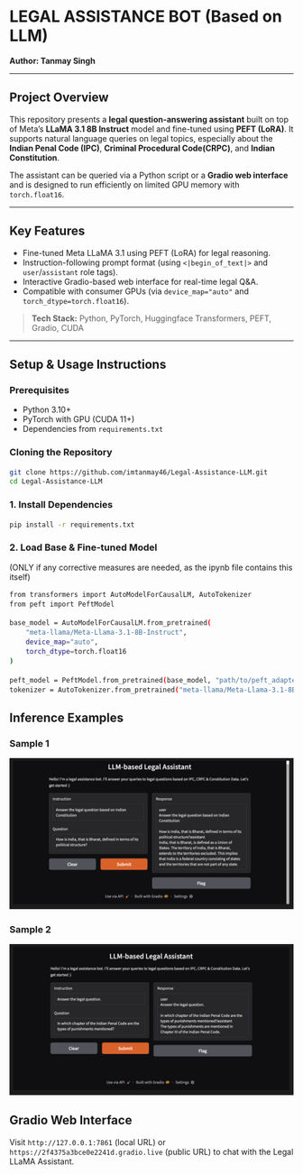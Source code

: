 # LEGAL ASSISTANCE BOT (Based on LLM)

**Author: Tanmay Singh**

---

## Project Overview

This repository presents a **legal question-answering assistant** built on top of Meta’s **LLaMA 3.1 8B Instruct** model and fine-tuned using **PEFT (LoRA)**. It supports natural language queries on legal topics, especially about the **Indian Penal Code (IPC)**, **Criminal Procedural Code(CRPC)**, and **Indian Constitution**.

The assistant can be queried via a Python script or a **Gradio web interface** and is designed to run efficiently on limited GPU memory with `torch.float16`.

---

## Key Features

- Fine-tuned Meta LLaMA 3.1 using PEFT (LoRA) for legal reasoning.
- Instruction-following prompt format (using `<|begin_of_text|>` and `user`/`assistant` role tags).
- Interactive Gradio-based web interface for real-time legal Q&A.
- Compatible with consumer GPUs (via `device_map="auto"` and `torch_dtype=torch.float16`).

> **Tech Stack:** Python, PyTorch, Huggingface Transformers, PEFT, Gradio, CUDA

---

## Setup & Usage Instructions

### Prerequisites

- Python 3.10+
- PyTorch with GPU (CUDA 11+)
- Dependencies from `requirements.txt`

### Cloning the Repository

```bash
git clone https://github.com/imtanmay46/Legal-Assistance-LLM.git
cd Legal-Assistance-LLM
```

### 1. Install Dependencies

```bash
pip install -r requirements.txt
```

### 2. Load Base & Fine-tuned Model 
(ONLY if any corrective measures are needed, as the ipynb file contains this itself)

```bash
from transformers import AutoModelForCausalLM, AutoTokenizer
from peft import PeftModel

base_model = AutoModelForCausalLM.from_pretrained(
    "meta-llama/Meta-Llama-3.1-8B-Instruct", 
    device_map="auto", 
    torch_dtype=torch.float16
)

peft_model = PeftModel.from_pretrained(base_model, "path/to/peft_adapter/")
tokenizer = AutoTokenizer.from_pretrained("meta-llama/Meta-Llama-3.1-8B-Instruct", trust_remote_code=True)
```

## Inference Examples

### Sample 1
![Demo UI](LLM_Demo1.jpeg)

### Sample 2
![Demo UI](LLM_Demo2.jpeg)

## Gradio Web Interface

Visit `http://127.0.0.1:7861` (local URL) or `https://2f4375a3bce0e2241d.gradio.live` (public URL) to chat with the Legal LLaMA Assistant.
